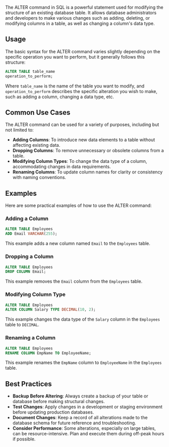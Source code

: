 The ALTER command in SQL is a powerful statement used for modifying the structure of an existing database table. It allows database administrators and developers to make various changes such as adding, deleting, or modifying columns in a table, as well as changing a column's data type.
## Usage

The basic syntax for the ALTER command varies slightly depending on the specific operation you want to perform, but it generally follows this structure:

```sql
ALTER TABLE table_name
operation_to_perform;
```

Where `table_name` is the name of the table you want to modify, and `operation_to_perform` describes the specific alteration you wish to make, such as adding a column, changing a data type, etc.

## Common Use Cases

The ALTER command can be used for a variety of purposes, including but not limited to:

- **Adding Columns**: To introduce new data elements to a table without affecting existing data.
- **Dropping Columns**: To remove unnecessary or obsolete columns from a table.
- **Modifying Column Types**: To change the data type of a column, accommodating changes in data requirements.
- **Renaming Columns**: To update column names for clarity or consistency with naming conventions.

## Examples

Here are some practical examples of how to use the ALTER command:

### Adding a Column

```sql
ALTER TABLE Employees
ADD Email VARCHAR(255);
```

This example adds a new column named `Email` to the `Employees` table.

### Dropping a Column

```sql
ALTER TABLE Employees
DROP COLUMN Email;
```

This example removes the `Email` column from the `Employees` table.

### Modifying Column Type

```sql
ALTER TABLE Employees
ALTER COLUMN Salary TYPE DECIMAL(10, 2);
```

This example changes the data type of the `Salary` column in the `Employees` table to `DECIMAL`.

### Renaming a Column

```sql
ALTER TABLE Employees
RENAME COLUMN EmpName TO EmployeeName;
```

This example renames the `EmpName` column to `EmployeeName` in the `Employees` table.

## Best Practices

- **Backup Before Altering**: Always create a backup of your table or database before making structural changes.
- **Test Changes**: Apply changes in a development or staging environment before updating production databases.
- **Document Changes**: Keep a record of all alterations made to the database schema for future reference and troubleshooting.
- **Consider Performance**: Some alterations, especially on large tables, can be resource-intensive. Plan and execute them during off-peak hours if possible.
